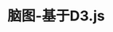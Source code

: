 <!--
 * @Author: mrrs878@foxmail.com
 * @Date: 2021-07-22 15:32:33
 * @LastEditors: mrrs878@foxmail.com
 * @LastEditTime: 2021-07-22 22:19:42
 * @FilePath: \mindmap\README.md
-->
# 脑图-基于D3.js